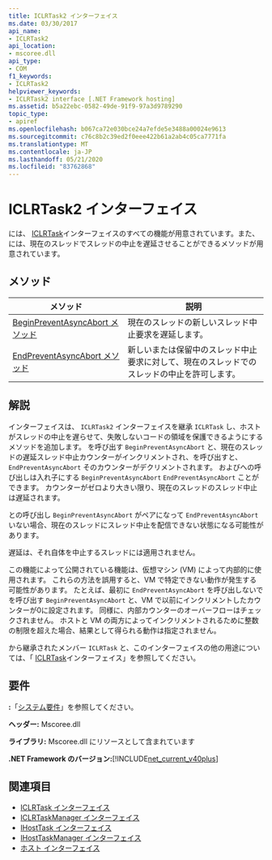 ```yaml
---
title: ICLRTask2 インターフェイス
ms.date: 03/30/2017
api_name:
- ICLRTask2
api_location:
- mscoree.dll
api_type:
- COM
f1_keywords:
- ICLRTask2
helpviewer_keywords:
- ICLRTask2 interface [.NET Framework hosting]
ms.assetid: b5a22ebc-0582-49de-91f9-97a3d9789290
topic_type:
- apiref
ms.openlocfilehash: b067ca72e030bce24a7efde5e3488a00024e9613
ms.sourcegitcommit: c76c8b2c39ed2f0eee422b61a2ab4c05ca7771fa
ms.translationtype: MT
ms.contentlocale: ja-JP
ms.lasthandoff: 05/21/2020
ms.locfileid: "83762868"
---
```

# <a name="iclrtask2-interface"></a>ICLRTask2 インターフェイス
には、 [ICLRTask](iclrtask-interface.md)インターフェイスのすべての機能が用意されています。また、には、現在のスレッドでスレッドの中止を遅延させることができるメソッドが用意されています。  
  
## <a name="methods"></a>メソッド  
  
|メソッド|説明|  
|------------|-----------------|  
|[BeginPreventAsyncAbort メソッド](iclrtask2-beginpreventasyncabort-method.md)|現在のスレッドの新しいスレッド中止要求を遅延します。|  
|[EndPreventAsyncAbort メソッド](iclrtask2-endpreventasyncabort-method.md)|新しいまたは保留中のスレッド中止要求に対して、現在のスレッドでのスレッドの中止を許可します。|  
  
## <a name="remarks"></a>解説  
 インターフェイスは、 `ICLRTask2` インターフェイスを継承 `ICLRTask` し、ホストがスレッドの中止を遅らせて、失敗しないコードの領域を保護できるようにするメソッドを追加します。 を呼び出す `BeginPreventAsyncAbort` と、現在のスレッドの遅延スレッド中止カウンターがインクリメントされ、を呼び出すと、 `EndPreventAsyncAbort` そのカウンターがデクリメントされます。 およびへの呼び出しは入れ子にする `BeginPreventAsyncAbort` `EndPreventAsyncAbort` ことができます。 カウンターがゼロより大きい限り、現在のスレッドのスレッド中止は遅延されます。  
  
 との呼び出し `BeginPreventAsyncAbort` がペアになって `EndPreventAsyncAbort` いない場合、現在のスレッドにスレッド中止を配信できない状態になる可能性があります。  
  
 遅延は、それ自体を中止するスレッドには適用されません。  
  
 この機能によって公開されている機能は、仮想マシン (VM) によって内部的に使用されます。 これらの方法を誤用すると、VM で特定できない動作が発生する可能性があります。 たとえば、最初に `EndPreventAsyncAbort` を呼び出しないでを呼び出す `BeginPreventAsyncAbort` と、VM で以前にインクリメントしたカウンターが0に設定されます。 同様に、内部カウンターのオーバーフローはチェックされません。 ホストと VM の両方によってインクリメントされるために整数の制限を超えた場合、結果として得られる動作は指定されません。  
  
 から継承されたメンバー `ICLRTask` と、このインターフェイスの他の用途については、「 [ICLRTask](iclrtask-interface.md)インターフェイス」を参照してください。  
  
## <a name="requirements"></a>要件  
 **:**「[システム要件](../../get-started/system-requirements.md)」を参照してください。  
  
 **ヘッダー:** Mscoree.dll  
  
 **ライブラリ:** Mscoree.dll にリソースとして含まれています  
  
 **.NET Framework のバージョン:**[!INCLUDE[net_current_v40plus](../../../../includes/net-current-v40plus-md.md)]  
  
## <a name="see-also"></a>関連項目

- [ICLRTask インターフェイス](iclrtask-interface.md)
- [ICLRTaskManager インターフェイス](iclrtaskmanager-interface.md)
- [IHostTask インターフェイス](ihosttask-interface.md)
- [IHostTaskManager インターフェイス](ihosttaskmanager-interface.md)
- [ホスト インターフェイス](hosting-interfaces.md)
